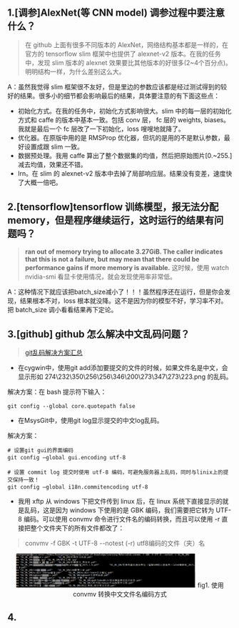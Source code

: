 ## 1.[调参]AlexNet(等 CNN model) 调参过程中要注意什么？
> 在 github 上面有很多不同版本的 AlexNet，网络结构基本都是一样的，在官方的 tensorflow slim 框架中也提供了 alexnet-v2 版本。在我的任务中，发现 slim 版本的 alexnet 效果要比其他版本的好很多(2~4个百分点)。明明结构一样，为什么差别这么大。

A：虽然我觉得 slim 框架很不友好，但是里边的参数应该都是经过测试得到的较好的结果。很多小的细节都会影响最后的结果，具体要注意的有下面这些点：
- 初始化方式。在我的任务中，初始化方式影响很大。slim 中的每一层的初始化方式和 caffe 的版本中基本一致。包括 conv 层， fc 层的 weights, biases。我就是最后一个 fc 层改了一下初始化，loss 嗖嗖地就降了。
- 优化器。在原版中用的是 RMSProp 优化器，但坑的是用的不是默认参数，最好设置成跟 slim 一致。
- 数据预处理。我用 caffe 算出了整个数据集的均值，然后把原始图片[0.~255.]减去均值，效果还不错。
- lrn。在 slim 的 alexnet-v2 版本中去掉了局部响应层。结果没有变差，速度快了大概一倍吧。



## 2.[tensorflow]tensorflow 训练模型，报无法分配 memory，但是程序继续运行，这时运行的结果有问题吗？
>**ran out of memory trying to allocate 3.27GiB. The caller indicates that this is not a failure, but may mean that there could be performance gains if more memory is available.** 这时候，使用 watch nvidia-smi 看显卡使用情况，就会发现使用率非常低。

A：这种情况下就应该把batch_size减小了！！！虽然程序还在运行，但是你会发现，结果根本不对，loss 根本就没降。这不是因为你的模型不好，学习率不对。把 batch_size 调小看看结果再下定论。


## 3.[github] github 怎么解决中文乱码问题？
> [git乱码解决方案汇总](https://blog.zengrong.net/post/1249.html)

- 在cygwin中，使用git add添加要提交的文件的时候，如果文件名是中文，会显示形如 274\232\350\256\256\346\200\273\347\273\223.png 的乱码。

解决方案：在 bash 提示符下输入：
```
git config --global core.quotepath false
```

- 在MsysGit中，使用git log显示提交的中文log乱码。

解决方案：
```
# 设置git gui的界面编码
git config –global gui.encoding utf-8

# 设置 commit log 提交时使用 utf-8 编码，可避免服务器上乱码，同时与linix上的提交保持一致！
git config –global i18n.commitencoding utf-8
```

- 我用 xftp 从 windows 下把文件传到 linux 后，在 linux 系统下直接显示的就是乱码，这是因为 windows 下使用的是 GBK 编码，我们需要把它转为 UTF-8 编码。可以使用 convmv 命令进行文件名的编码转换，而且可以使用 -r 直接把整个文件夹下的所有文件都改了：
>convmv -f GBK -t UTF-8 --notest (-r) utf8编码的文件（夹）名

<center><img src="https://raw.githubusercontent.com/yongyehuang/ocean-of-knowledge/master/figs/convmv2.png"   width="80%"/>
fig1. 使用 convmv 转换中文文件名编码方式
</center>

## 4.




